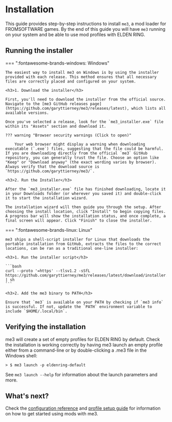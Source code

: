 # Installation

This guide provides step-by-step instructions to install `me3`, a mod loader for FROMSOFTWARE games. By the end of this guide you will have `me3` running on your system and be able to use mod profiles with ELDEN RING.

## Running the installer

=== ":fontawesome-brands-windows: Windows"

    The easiest way to install me3 on Windows is by using the installer provided with each release. This method ensures that all necessary files are correctly placed and configured on your system.

    <h3>1. Download the installer</h3>

    First, you'll need to download the installer from the official source. Navigate to the [me3 GitHub releases page](https://github.com/garyttierney/me3/releases/latest), which lists all available versions.

    Once you've selected a release, look for the `me3_installer.exe` file within its "Assets" section and download it.

    ??? warning "Browser security warnings (Click to open)"

        Your web browser might display a warning when downloading executable (`.exe`) files, suggesting that the file could be harmful. If you are downloading directly from the official `me3` GitHub repository, you can generally trust the file. Choose an option like "Keep" or "Download anyway" (the exact wording varies by browser). Always verify that the download source is `https://github.com/garyttierney/me3/`.

    <h3>2. Run the Installer</h3>

    After the `me3_installer.exe` file has finished downloading, locate it in your Downloads folder (or wherever you saved it) and double-click it to start the installation wizard.

    The installation wizard will then guide you through the setup. After choosing the install location, click "Install" to begin copying files. A progress bar will show the installation status, and once complete, a final screen will appear. Click "Finish" to close the installer.

=== ":fontawesome-brands-linux: Linux"

    me3 ships a shell-script installer for Linux that downloads the portable installation from GitHub, extracts the files to the correct locations, can be ran as a traditional one-line installer:

    <h3>1. Run the installer script</h3>

    ```bash
    curl --proto '=https' --tlsv1.2 -sSfL https://github.com/garyttierney/me3/releases/latest/download/installer.sh | sh
    ```

    <h3>2. Add the me3 binary to PATH</h3>

    Ensure that `me3` is available on your PATH by checking if `me3 info` is successful. If not, update the `PATH` environment variable to include `$HOME/.local/bin`.

## Verifying the installation

me3 will create a set of empty profiles for ELDEN RING by default.
Check the installation is working correctly by having me3 launch an empty profile either from a command-line or by double-clicking a .me3 file in the Windows shell:

```shell
> $ me3 launch -p eldenring-default
```

See `me3 launch --help` for information about the launch parameters and more.

## What's next?

Check the [configuration reference](../configuration-reference.md) and [profile setup guide](./creating-mod-profiles.md) for information on how to get started using mods with me3.
